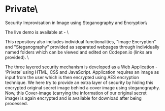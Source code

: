 # Private\
Security Improvisation in Image using Steganography and Encryption\\

The live demo is available at - \\

This repository also includes individual functionalities, "Image Encryption" and "Steganography" provided as separated webpages through individually named folders which can be 
viewed and edited on Codepen.io (links are provided). \\

The three layered security mechanism is developed as a Web Application - ‘Private’ using HTML, CSS and JavaScript. Application requires an image as input from the user which is 
then encrypted using AES encryption technique. We here try to provide an extra layer of security by hiding this encrypted original secret image behind a cover image using
steganography. Now, this Cover-image (carrying the information of our original secret image) is again encrypted and is available for download after being processed.
